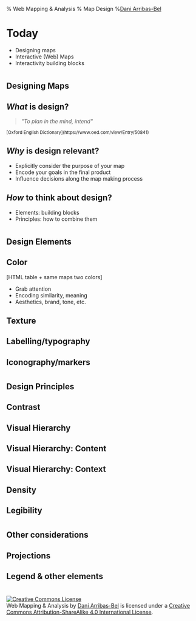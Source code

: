 % Web Mapping & Analysis
% Map Design
%[Dani Arribas-Bel](http://darribas.org)

# Today

- Designing maps
- Interactive (Web) Maps
- Interactivity building blocks

#
## Designing Maps

## *What* is design?

> *"To plan in the mind, intend"*

<SMALL>
    [Oxford English Dictionary](https://www.oed.com/view/Entry/50841)
</SMALL>

## *Why* is design relevant?

- Explicitly consider the <span class='hlg'>purpose</span> of your map
- Encode your <span class='hlg'>goals</span> in the final product
- Influence <span class='hlg'>decisions</span> along the map making process

## *How* to think about design?

- <span class='hlg'>Elements</span>: building blocks
- <span class='hlg'>Principles</span>: how to combine them 

#
## Design Elements

## Color

[HTML table + same maps two colors]

- Grab attention 
- Encoding similarity, meaning
- Aesthetics, brand, tone, etc.

## Texture

## Labelling/typography

## Iconography/markers

#
## Design Principles

## Contrast

## Visual Hierarchy

## Visual Hierarchy: Content

## Visual Hierarchy: Context

## Density

## Legibility

#
## Other considerations

## Projections

## Legend & other elements

#
<a rel="license" href="http://creativecommons.org/licenses/by-sa/4.0/"><img alt="Creative Commons License" style="border-width:0" src="https://i.creativecommons.org/l/by-sa/4.0/88x31.png" /></a><br /><span xmlns:dct="http://purl.org/dc/terms/" property="dct:title">Web Mapping & Analysis</span> by <a xmlns:cc="http://creativecommons.org/ns#" href="http://darribas.org" property="cc:attributionName" rel="cc:attributionURL">Dani Arribas-Bel</a> is licensed under a <a rel="license" href="http://creativecommons.org/licenses/by-sa/4.0/">Creative Commons Attribution-ShareAlike 4.0 International License</a>.

